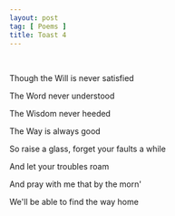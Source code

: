 ```yaml
---
layout: post
tag: [ Poems ]
title: Toast 4
---
```


<br/>

Though the Will is never satisfied

The Word never understood

The Wisdom never heeded

The Way is always good

So raise a glass, forget your faults a while

And let your troubles roam

And pray with me that by the morn'

We'll be able to find the way home

<br/>
